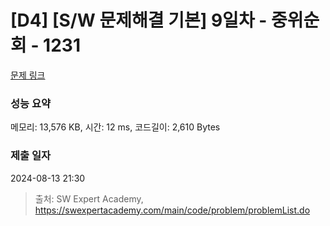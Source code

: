 # [D4] [S/W 문제해결 기본] 9일차 - 중위순회 - 1231 

[문제 링크](https://swexpertacademy.com/main/code/problem/problemDetail.do?contestProbId=AV140YnqAIECFAYD) 

### 성능 요약

메모리: 13,576 KB, 시간: 12 ms, 코드길이: 2,610 Bytes

### 제출 일자

2024-08-13 21:30



> 출처: SW Expert Academy, https://swexpertacademy.com/main/code/problem/problemList.do